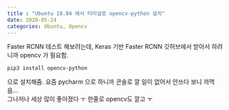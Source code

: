 ```yaml
---
title : "Ubuntu 18.04 에서 터미널로 opencv-python 설치"
date: 2020-05-24
categories: Ubuntu, Opencv
---
```


Faster RCNN 테스트 해보려는데, Keras 기반 Faster RCNN 깃허브에서 받아서 하려니까 opencv 가 필요함.<br>

```
pip3 install opencv-python
```

으로 설치해줌. 요즘 pycharm 으로 하니까 콘솔로 깔 일이 없어서 안쓰다 보니 까먹음...<br>
그나저나 세상 많이 좋아졌다 ㅜ 한줄로 opencv도 깔고 ㅜ
